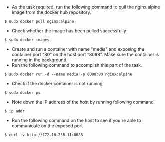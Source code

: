 - As the task required, run the following command to pull the nginx:alpine image from the docker hub repository.
```
$ sudo docker pull nginx:alpine
```

- Check whether the image has been pulled successfully
```
$ sudo docker images
```

- Create and run a container with name "media" and exposing the container port "80" on the host port "8088". Make sure the container is running in the background.
- Run the following command to accomplish this part of the task.
```
$ sudo docker run -d --name media -p 8088:80 nginx:alpine
```

- Check if the docker container is not running
```
$ sudo docker ps
```

- Note down the IP address of the host by running following command
```
$ ip addr
```

- Run the following command on the host to see if you're able to communicate on the exposed port
```
$ curl -v http://172.16.238.11:8088
```